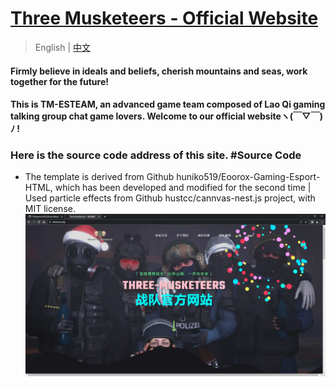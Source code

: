 # [Three Musketeers - Official Website ](https://tmes.eu.org/)
> English | [中文](README_cn.md)
#### Firmly believe in ideals and beliefs, cherish mountains and seas, work together for the future!   
#### This is TM-ESTEAM, an advanced game team composed of Lao Qi gaming talking group chat game lovers. Welcome to our official websiteヽ(￣▽￣)ﾉ !
### Here is the source code address of this site.   #Source Code
- The template is derived from Github huniko519/Eoorox-Gaming-Esport-HTML, which has been developed and modified for the second time | Used particle effects from Github hustcc/cannvas-nest.js project, with MIT license. <br>
[![Index](img/blog/inner_b1.webp "Index")](https://tmes.eu.org/)


